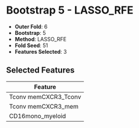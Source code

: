 # Bootstrap 5 - LASSO_RFE

- **Outer Fold**: 6
- **Bootstrap**: 5
- **Method**: LASSO_RFE
- **Fold Seed**: 51
- **Features Selected**: 3

## Selected Features

| Feature |
|---------|
| Tconv memCXCR3_Tconv |
| Tconv memCXCR3_mem |
| CD16mono_myeloid |
